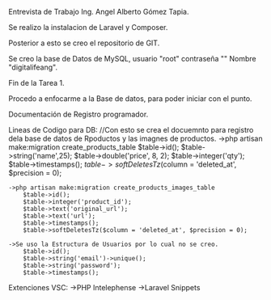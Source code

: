 Entrevista de Trabajo Ing. Angel Alberto Gómez Tapia.


Se realizo la instalacion de Laravel y Composer.

Posterior a esto se creo el repositorio de GIT.

Se creo la base de Datos de MySQL, usuario "root" contraseña "" Nombre "digitalifeang".

Fin de la Tarea 1.

Procedo a enfocarme a la Base de datos, para poder iniciar con el punto.



Documentación de Registro programador.

Lineas de Codigo para DB:
    //Con esto se crea el docuemnto para registro dela base de datos de Rpoductos y las imagnes de productos.
    ->php artisan make:migration create_products_table
        $table->id();
        $table->string('name',25);
        $table->double('price', 8, 2);
        $table->integer('qty');
        $table->timestamps();
        $table->softDeletesTz($column = 'deleted_at', $precision = 0);

    ->php artisan make:migration create_products_images_table
        $table->id();
        $table->integer('product_id');
        $table->text('original_url');
        $table->text('url');
        $table->timestamps();
        $table->softDeletesTz($column = 'deleted_at', $precision = 0);

    ->Se uso la Estructura de Usuarios por lo cual no se creo.
        $table->id();
        $table->string('email')->unique();
        $table->string('password');
        $table->timestamps();

Extenciones VSC:
    ->PHP Intelephense
    ->Laravel Snippets